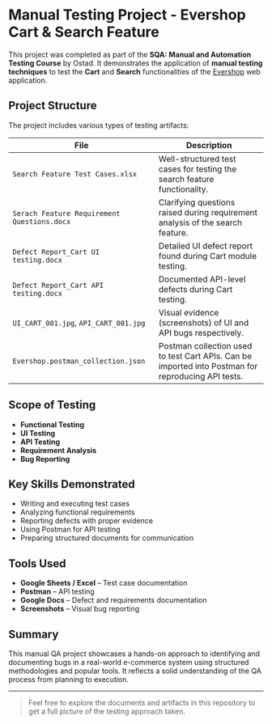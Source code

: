 #  Manual Testing Project - Evershop Cart & Search Feature

This project was completed as part of the **SQA: Manual and Automation Testing Course** by Ostad. It demonstrates the application of **manual testing techniques** to test the **Cart** and **Search** functionalities of the [Evershop]([https://evershop.io/](https://demo.evershop.io/)) web application.

##  Project Structure

The project includes various types of testing artifacts:

| File | Description |
|------|-------------|
| `Search Feature Test Cases.xlsx` | Well-structured test cases for testing the search feature functionality. |
| `Serach Feature Requirement Questions.docx` | Clarifying questions raised during requirement analysis of the search feature. |
| `Defect Report_Cart UI testing.docx` | Detailed UI defect report found during Cart module testing. |
| `Defect Report_Cart API testing.docx` | Documented API-level defects during Cart testing. |
| `UI_CART_001.jpg`, `API_CART_001.jpg` | Visual evidence (screenshots) of UI and API bugs respectively. |
| `Evershop.postman_collection.json` | Postman collection used to test Cart APIs. Can be imported into Postman for reproducing API tests. |

##  Scope of Testing

- **Functional Testing**
- **UI Testing**
- **API Testing**
- **Requirement Analysis**
- **Bug Reporting**

##  Key Skills Demonstrated

- Writing and executing test cases
- Analyzing functional requirements
- Reporting defects with proper evidence
- Using Postman for API testing
- Preparing structured documents for communication

##  Tools Used

- **Google Sheets / Excel** – Test case documentation  
- **Postman** – API testing  
- **Google Docs** – Defect and requirements documentation  
- **Screenshots** – Visual bug reporting

##  Summary

This manual QA project showcases a hands-on approach to identifying and documenting bugs in a real-world e-commerce system using structured methodologies and popular tools. It reflects a solid understanding of the QA process from planning to execution.

---

> Feel free to explore the documents and artifacts in this repository to get a full picture of the testing approach taken.
